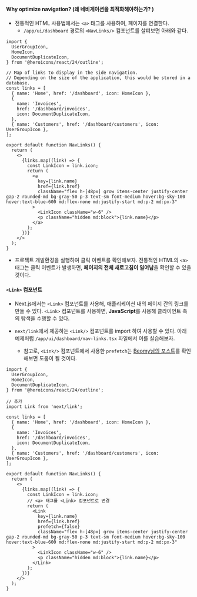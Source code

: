 
#### Why optimize navigation? (왜 네비게이션을 최적화해야하는가? )

- 전통적인 HTML 사용법에서는 `<a>` 태그를 사용하여, 페이지를 연결한다.
	- `/app/ui/dashboard` 경로의 `<NavLinks/>` 컴포넌트를 살펴보면 아래와 같다.
```tsx
import {
  UserGroupIcon,
  HomeIcon,
  DocumentDuplicateIcon,
} from '@heroicons/react/24/outline';

// Map of links to display in the side navigation.
// Depending on the size of the application, this would be stored in a database.
const links = [
  { name: 'Home', href: '/dashboard', icon: HomeIcon },
  {
    name: 'Invoices',
    href: '/dashboard/invoices',
    icon: DocumentDuplicateIcon,
  },
  { name: 'Customers', href: '/dashboard/customers', icon: UserGroupIcon },
];
  
export default function NavLinks() {
  return (
    <>
      {links.map((link) => {
        const LinkIcon = link.icon;
        return (
          <a
            key={link.name}
            href={link.href}
            className="flex h-[48px] grow items-center justify-center gap-2 rounded-md bg-gray-50 p-3 text-sm font-medium hover:bg-sky-100 hover:text-blue-600 md:flex-none md:justify-start md:p-2 md:px-3"
          >
            <LinkIcon className="w-6" />
            <p className="hidden md:block">{link.name}</p>
          </a>
        );
      })}
    </>
  );
}
```

- 프로젝트 개발환경을 실행하여 클릭 이벤트를 확인해보자. 전통적인 HTML의 `<a>`태그는 클릭 이벤트가 발생하면, **페이지의 전체 새로고침이 일어남**을 확인할 수 있을 것이다.


#### `<Link>` 컴포넌트

- Next.js에서는 `<Link>` 컴포넌트를  사용해, 애플리케이션 내의 페이지 간의 링크를 만들 수 있다. `<Link>` 컴포넌트를 사용하면, **JavaScript**를 사용해 클라이언트 측의 탐색을 수행할 수 있다.

- `next/link`에서 제공하는 `<Link/>` 컴포넌트를 import 하여 사용할 수 있다. 아래 예제처럼 `/app/ui/dashboard/nav-links.tsx` 파일에서 이를 실습해보자. 
	- 참고로, `<Link/>` 컴포넌트에서 사용한 `prefetch`는 [Beomy님의 포스트](https://beomy.github.io/tech/browser/preload-preconnect-prefetch/)를 확인해보면 도움이 될 것이다.  

```tsx
import {
  UserGroupIcon,
  HomeIcon,
  DocumentDuplicateIcon,
} from '@heroicons/react/24/outline';

// 추가
import Link from 'next/link';

const links = [
  { name: 'Home', href: '/dashboard', icon: HomeIcon },
  {
    name: 'Invoices',
    href: '/dashboard/invoices',
    icon: DocumentDuplicateIcon,
  },
  { name: 'Customers', href: '/dashboard/customers', icon: UserGroupIcon },
];

export default function NavLinks() {
  return (
    <>
      {links.map((link) => {
        const LinkIcon = link.icon;
        // <a> 태그를 <Link> 컴포넌트로 변경
        return (
          <Link
            key={link.name}
            href={link.href}
            prefetch={false}
            className="flex h-[48px] grow items-center justify-center gap-2 rounded-md bg-gray-50 p-3 text-sm font-medium hover:bg-sky-100 hover:text-blue-600 md:flex-none md:justify-start md:p-2 md:px-3"
          >
            <LinkIcon className="w-6" />
            <p className="hidden md:block">{link.name}</p>
          </Link>
        );
      })}
    </>
  );
}
```